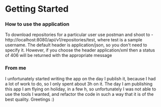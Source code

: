 # Getting Started

### How to use the application
To download repositories for a particular user use postman and shoot to - http://localhost:8080/api/v1/repositories/test, where test is a sample username. 
The default header is application/json, so you don't need to specify it. 
However, if you choose the header application/xml then a status of 406 will be returned with the appropriate message


### From me
I unfortunately started writing the app on the day I publish it, because I had a lot of work to do, so I only spent about 3h on it. 
The day I am publishing this app I am flying on holiday, in a few h, so unfortunately I was not able to use the tools I wanted, and refactor the code in such a way that it is of the best quality. 
Greetings :)

